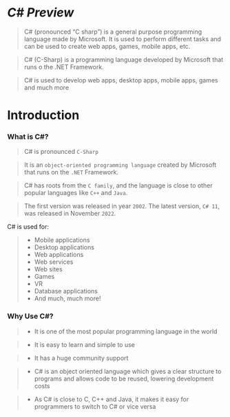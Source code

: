 # ***C# Preview***

> C# (pronounced “C sharp”) is a general purpose programming language made by Microsoft. It is used to perform different tasks and can be used to create web apps, games, mobile apps, etc.

> C# (C-Sharp) is a programming language developed by Microsoft that runs o the .NET Framework.

> C# is used to develop web apps, desktop apps, mobile apps, games and much more

# Introduction

### What is C#?

> C# is pronounced `C-Sharp`

> It is an `object-oriented programming language` created by Microsoft that runs on the `.NET` Framework.

> C# has roots from the `C family`, and the language is close to other popular languages like `C++` and `Java`.

> The first version was released in year `2002`. The latest version, `C# 11`, was released in November `2022`.

C# is used for:

> - Mobile applications
> - Desktop applications
> - Web applications
> - Web services
> - Web sites
> - Games
> - VR
> - Database applications
> - And much, much more!

### Why Use C#?

> - It is one of the most popular programming language in the world

> - It is easy to learn and simple to use

> - It has a huge community support

> - C# is an object oriented language which gives a clear structure to programs and allows code to be reused, lowering development costs

> - As C# is close to C, C++ and Java, it makes it easy for programmers to switch to C# or vice versa




